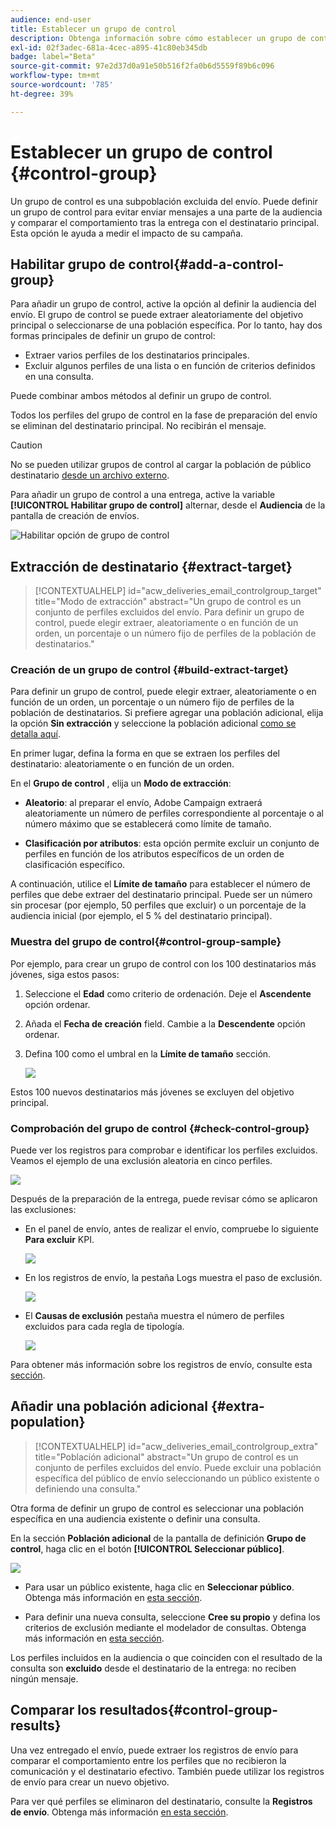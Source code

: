 ```yaml
---
audience: end-user
title: Establecer un grupo de control
description: Obtenga información sobre cómo establecer un grupo de control para los mensajes en la IU de la web de Campaign
exl-id: 02f3adec-681a-4cec-a895-41c80eb345db
badge: label="Beta"
source-git-commit: 97e2d37d0a91e50b516f2fa0b6d5559f89b6c096
workflow-type: tm+mt
source-wordcount: '785'
ht-degree: 39%

---
```


# Establecer un grupo de control {#control-group}

Un grupo de control es una subpoblación excluida del envío. Puede definir un grupo de control para evitar enviar mensajes a una parte de la audiencia y comparar el comportamiento tras la entrega con el destinatario principal. Esta opción le ayuda a medir el impacto de su campaña.

## Habilitar grupo de control{#add-a-control-group}

Para añadir un grupo de control, active la opción al definir la audiencia del envío. El grupo de control se puede extraer aleatoriamente del objetivo principal o seleccionarse de una población específica. Por lo tanto, hay dos formas principales de definir un grupo de control:

* Extraer varios perfiles de los destinatarios principales.
* Excluir algunos perfiles de una lista o en función de criterios definidos en una consulta.

Puede combinar ambos métodos al definir un grupo de control.

Todos los perfiles del grupo de control en la fase de preparación del envío se eliminan del destinatario principal. No recibirán el mensaje.

>[!CAUTION]
>
>No se pueden utilizar grupos de control al cargar la población de público destinatario [desde un archivo externo](file-audience.md).

Para añadir un grupo de control a una entrega, active la variable **[!UICONTROL Habilitar grupo de control]** alternar, desde el **Audiencia** de la pantalla de creación de envíos.

![Habilitar opción de grupo de control](assets/control-group1.png)


## Extracción de destinatario {#extract-target}

>[!CONTEXTUALHELP]
>id="acw_deliveries_email_controlgroup_target"
>title="Modo de extracción"
>abstract="Un grupo de control es un conjunto de perfiles excluidos del envío. Para definir un grupo de control, puede elegir extraer, aleatoriamente o en función de un orden, un porcentaje o un número fijo de perfiles de la población de destinatarios."


### Creación de un grupo de control {#build-extract-target}

Para definir un grupo de control, puede elegir extraer, aleatoriamente o en función de un orden, un porcentaje o un número fijo de perfiles de la población de destinatarios. Si prefiere agregar una población adicional, elija la opción **Sin extracción** y seleccione la población adicional [como se detalla aquí](#extra-population).

En primer lugar, defina la forma en que se extraen los perfiles del destinatario: aleatoriamente o en función de un orden.

En el **Grupo de control** , elija un **Modo de extracción**:

* **Aleatorio**: al preparar el envío, Adobe Campaign extraerá aleatoriamente un número de perfiles correspondiente al porcentaje o al número máximo que se establecerá como límite de tamaño.

* **Clasificación por atributos**: esta opción permite excluir un conjunto de perfiles en función de los atributos específicos de un orden de clasificación específico.


A continuación, utilice el **Límite de tamaño** para establecer el número de perfiles que debe extraer del destinatario principal. Puede ser un número sin procesar (por ejemplo, 50 perfiles que excluir) o un porcentaje de la audiencia inicial (por ejemplo, el 5 % del destinatario principal).


### Muestra del grupo de control{#control-group-sample}

Por ejemplo, para crear un grupo de control con los 100 destinatarios más jóvenes, siga estos pasos:

1. Seleccione el **Edad** como criterio de ordenación. Deje el **Ascendente** opción ordenar.
1. Añada el **Fecha de creación** field. Cambie a la **Descendente** opción ordenar.
1. Defina 100 como el umbral en la **Límite de tamaño** sección.

   ![](assets/control-group2.png)

Estos 100 nuevos destinatarios más jóvenes se excluyen del objetivo principal.

### Comprobación del grupo de control {#check-control-group}

Puede ver los registros para comprobar e identificar los perfiles excluidos. Veamos el ejemplo de una exclusión aleatoria en cinco perfiles.

![](assets/control-group4.png)

Después de la preparación de la entrega, puede revisar cómo se aplicaron las exclusiones:

* En el panel de envío, antes de realizar el envío, compruebe lo siguiente **Para excluir** KPI.

  ![](assets/control-group5.png)

* En los registros de envío, la pestaña Logs muestra el paso de exclusión.

  ![](assets/control-group-sample-logs.png)
<!--

 * The **Exclusion logs** tab displays each profile and the related exclusion **Reason**.

    ![](assets/control-group6.png)
-->

* El **Causas de exclusión** pestaña muestra el número de perfiles excluidos para cada regla de tipología.

  ![](assets/control-group7.png)

Para obtener más información sobre los registros de envío, consulte esta [sección](../monitor/delivery-logs.md).

## Añadir una población adicional {#extra-population}

>[!CONTEXTUALHELP]
>id="acw_deliveries_email_controlgroup_extra"
>title="Población adicional"
>abstract="Un grupo de control es un conjunto de perfiles excluidos del envío. Puede excluir una población específica del público de envío seleccionando un público existente o definiendo una consulta."

Otra forma de definir un grupo de control es seleccionar una población específica en una audiencia existente o definir una consulta.

En la sección **Población adicional** de la pantalla de definición **Grupo de control**, haga clic en el botón **[!UICONTROL Seleccionar público]**.

![](assets/control-group3.png)

* Para usar un público existente, haga clic en **Seleccionar público**. Obtenga más información en [esta sección](add-audience.md).

* Para definir una nueva consulta, seleccione **Cree su propio** y defina los criterios de exclusión mediante el modelador de consultas. Obtenga más información en [esta sección](../query/query-modeler-overview.md).

Los perfiles incluidos en la audiencia o que coinciden con el resultado de la consulta son **excluido** desde el destinatario de la entrega: no reciben ningún mensaje.

## Comparar los resultados{#control-group-results}

Una vez entregado el envío, puede extraer los registros de envío para comparar el comportamiento entre los perfiles que no recibieron la comunicación y el destinatario efectivo. También puede utilizar los registros de envío para crear un nuevo objetivo.

Para ver qué perfiles se eliminaron del destinatario, consulte la **Registros de envío**. Obtenga más información [en esta sección](#check-control-group).


